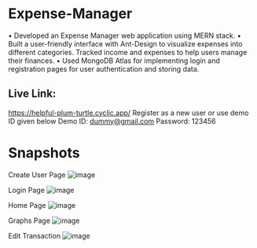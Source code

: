 # Expense-Manager
• Developed an Expense Manager web application using MERN stack. • Built a user-friendly interface with Ant-Design to visualize expenses into different categories. Tracked income and expenses to help users manage their finances. • Used MongoDB Atlas for implementing login and registration pages for user authentication and storing data.

## Live Link:
https://helpful-plum-turtle.cyclic.app/
Register as a new user or use demo ID given below
Demo ID: dummy@gmail.com
Password: 123456

# Snapshots
Create User Page
![image](https://github.com/yashj2000/Expense-Manager/assets/54151714/594696eb-0a59-4ee0-8e90-667b928a5e41)

Login Page
![image](https://github.com/yashj2000/Expense-Manager/assets/54151714/8dcb9512-e475-444c-a7af-31ff5e00103b)

Home Page
![image](https://github.com/yashj2000/Expense-Manager/assets/54151714/820d8896-916b-4b2e-9552-f3f59fc04e7e)

Graphs Page
![image](https://github.com/yashj2000/Expense-Manager/assets/54151714/e81677d2-f598-42a0-9734-64edbf30f501)

Edit Transaction
![image](https://github.com/yashj2000/Expense-Manager/assets/54151714/c1926a5a-96ea-4212-91bc-7673b7e446e9)

